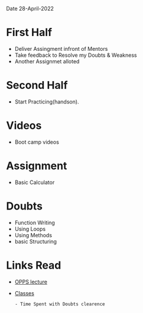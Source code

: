 Date 28-April-2022

# First Half

  - Deliver Assingment infront of Mentors 
  - Take feedback to Resolve my Doubts & Weakness
  - Another Assignmet alloted 

# Second Half

  - Start Practicing(handson).


# Videos
  - Boot camp videos 

# Assignment
  - Basic Calculator
    
# Doubts
  - Function Writing
  - Using Loops
  - Using Methods
  - basic Structuring

# Links Read

- [OPPS lecture](https://ocw.mit.edu/courses/6-0001-introduction-to-computer-science-and-programming-in-python-fall-2016/7a6f85d03f132dcd9d7592bc4643be1c_MIT6_0001F16_Lec8.pdf)
- [Classes](https://www.cs.rpi.edu/~sibel/csci1100/fall2017/lecture_notes/lec18_classes1.html)

      - Time Spent with Doubts clearence


